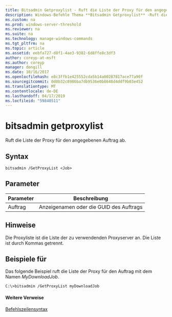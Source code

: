 ```yaml
---
title: Bitsadmin Getproxylist - Ruft die Liste der Proxy für den angegebenen Auftrag ab.
description: Windows-Befehle Thema **Bitsadmin Getproxylist** -Ruft die Proxyliste für den angegebenen Auftrag ab.
ms.custom: na
ms.prod: windows-server-threshold
ms.reviewer: na
ms.suite: na
ms.technology: manage-windows-commands
ms.tgt_pltfrm: na
ms.topic: article
ms.assetid: eebfa727-d8f1-4ae3-9382-6d8ffe8c3df3
author: coreyp-at-msft
ms.author: coreyp
manager: dongill
ms.date: 10/16/2017
ms.openlocfilehash: e8c3ffb1e425552cda5b14a00287817ace77a90f
ms.sourcegitcommit: 0d0b32c8986ba7db9536e0b8648d4ddf9b03e452
ms.translationtype: MT
ms.contentlocale: de-DE
ms.lasthandoff: 04/17/2019
ms.locfileid: "59840511"
---
```

# <a name="bitsadmin-getproxylist"></a>bitsadmin getproxylist

Ruft die Liste der Proxy für den angegebenen Auftrag ab.

## <a name="syntax"></a>Syntax

```
bitsadmin /GetProxyList <Job>
```

## <a name="parameters"></a>Parameter

|Parameter|Beschreibung|
|---------|-----------|
|Auftrag|Anzeigenamen oder die GUID des Auftrags|

## <a name="remarks"></a>Hinweise

Die Proxyliste ist die Liste der zu verwendenden Proxyserver an. Die Liste ist durch Kommas getrennt.

## <a name="BKMK_examples"></a>Beispiele für

Das folgende Beispiel ruft die Liste der Proxy für den Auftrag mit dem Namen *MyDownloadJob*.
```
C:\>bitsadmin /GetProxyList myDownloadJob
```

#### <a name="additional-references"></a>Weitere Verweise

[Befehlszeilensyntax](command-line-syntax-key.md)
